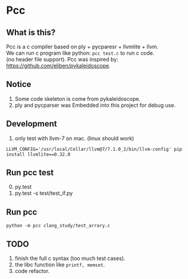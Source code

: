 Pcc
====================

What is this?
--------------------
Pcc is a c compiler based on ply + pycparesr + llvmlite + llvm.   
We can run c program like python: `pcc test.c` to run c code.  
(no header file support).
Pcc was inspired by: https://github.com/eliben/pykaleidoscope. 

Notice
--------------------
1. Some code skeleton is come from pykaleidoscope.  
2. ply and pycparser was Embedded into this project for debug use.  

Development 
--------------------

1. only test with llvm-7 on mac. (linux should work)
   
`LLVM_CONFIG='/usr/local/Cellar/llvm@7/7.1.0_2/bin/llvm-config' pip install llvmlite==0.32.0`



Run pcc test
--------------------
0. py.test
1. py.test -s test/test_if.py


Run pcc
--------------------
`python -m pcc clang_study/test_arrary.c`


TODO
--------------------

1. finish the full c syntax (too much test cases).
2. the libc function like `printf, memset`.
3. code refactor.

